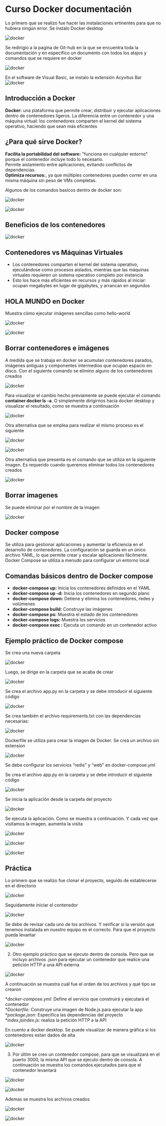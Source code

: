 # Curso Docker documentación

Lo primero que se realizo fue hacer las instalaciones ertinentes para que no hubiera ningún error. Se instalo Docker desktop

![docker](https://github.com/Netgineer0/Docker_curso/blob/main/1_docker.PNG)

Se redirigio a la pagina de Git-hub en la que se encuentra toda la documentación y en especifico un documento con todos los atajos y comandos que se requiere en docker

![docker](https://github.com/Netgineer0/Docker_curso/blob/main/2_docker.PNG)

En el software de Visual Basic, se instalo la extensión Acyvitus Bar
![docker](https://github.com/Netgineer0/Docker_curso/blob/main/3_docker.PNG)

## Introducción a Docker
 **Docker:** una plataforma que permite crear, distribuir y ejecutar aplicaciones dentro de contenedores ligeros.
 La diferencia entre un contenedor y una máquina virtual: los contenedores comparten el kernel del sistema operativo, haciendo que sean más eficientes

## ¿Para qué sirve Docker?
**Facilita la portabilidad del software:** "funciona en cualquier entorno" porque el contenedor incluye todo lo necesario.\
Permite aislamiento entre aplicaciones, evitando conflictos de dependencias.\
**Optimiza recursos:**, ya que múltiples contenedores pueden correr en una misma máquina sin peso de VMs completas.

Algunos de los comandos basicos dentro de docker son:

![docker](https://github.com/Netgineer0/Docker_curso/blob/main/4_docker.PNG)

![docker](https://github.com/Netgineer0/Docker_curso/blob/main/5_docker.PNG)

## Beneficios de los contenedores
![docker](https://github.com/Netgineer0/Docker_curso/blob/main/6_docker.PNG)

## Contenedores vs Máquinas Virtuales
- Los contenedores comparten el kernel del sistema operativo, ejecutándose como procesos aislados, mientras que las máquinas virtuales requieren un sistema operativo completo por instancia
- Esto los hace más eficientes en recursos y más rápidos al iniciar: ocupan megabytes en lugar de gigabytes, y arrancan en segundos 

## HOLA MUNDO en Docker
 Muestra cómo ejecutar imágenes sencillas como hello-world
 
![docker](https://github.com/Netgineer0/Docker_curso/blob/main/7_docker.PNG)

![docker](https://github.com/Netgineer0/Docker_curso/blob/main/8_docker.PNG)

## Borrar contenedores e imágenes
A medida que se trabaja en docker se acumulan contenedores parados, imágenes antiguas y componentes intermedios que ocupan espacio en disco. Con el siguiente comando se elimino alguno de
los contenedores creados

![docker](https://github.com/Netgineer0/Docker_curso/blob/main/9_docker.PNG)

Para visualizar el cambio hecho previamente se puede ejecutar el comando **container docker ls -a**. O simplemente dirigirnos hacía docker desktop y visualizar el resultado, como se muestra a continuación

![docker](https://github.com/Netgineer0/Docker_curso/blob/main/10_container.PNG)

Otra alternativa que se emplea para realizar el mismo proceso es el siguiente

![docker](https://github.com/Netgineer0/Docker_curso/blob/main/11_docker.PNG)

![docker](https://github.com/Netgineer0/Docker_curso/blob/main/12_container.PNG)

Otra alternativa que presenta es el comando que se utiliza en la siguiente imagen. Es requerido cuando queremos eliminar todos los contenedores creados

![docker](https://github.com/Netgineer0/Docker_curso/blob/main/13_docker.PNG)

## Borrar imagenes
Se puede eliminar por el nombre de la imagen

![docker](https://github.com/Netgineer0/Docker_curso/blob/main/12_docker.PNG)


## Docker compose
Se utiliza para gestionar aplicaciones y aumentar la eficiencia en el desarrollo de contenedores. La configuración se guarda en un único archivo YAML, lo que permite crear y escalar aplicaciones fácilmente. Docker Compose se utiliza a menudo para configurar un entorno local

## Comandas básicos dentro de Docker compose
- **docker-compose up:**	Inicia los contenedores definidos en el YAML
- **docker-compose up -d:**	Inicia los contenedores en segundo plano 
- **docker-compose down:**	Detiene y elimina los contenedores, redes y volúmenes
- **docker-compose build:**	Construye las imágenes 
- **docker-compose ps:**	Muestra el estado de los contenedores
- **docker-compose logs:**	Muestra los servicios
- **docker-compose exec <srv>:**	Ejecuta un comando en un contenedor activo

## Ejemplo práctico de Docker compose

Se crea una nueva carpeta 

![docker](https://github.com/Netgineer0/Docker_curso/blob/main/10_compose.PNG)

Luego, se dirige en la carpeta que se acaba de crear

![docker](https://github.com/Netgineer0/Docker_curso/blob/main/11_compose.PNG)

Se crea el archivo app.py en la carpeta y se debe introducir el siguiente código

![docker](https://github.com/Netgineer0/Docker_curso/blob/main/2_compose.PNG)

Se crea también el archivo requirements.txt con las dependencias necesarias:

![docker](https://github.com/Netgineer0/Docker_curso/blob/main/compose_texto.PNG)

Dockerfile se utiliza para crear la imagen de Docker. Se crea un archivo sin extension

![docker](https://github.com/Netgineer0/Docker_curso/blob/main/dockerfile.PNG)

Se debe configurar los servicios “redis” y “web” en docker-compose.yml

Se crea el archivo app.py en la carpeta y se debe introducir el siguiente código

![docker](https://github.com/Netgineer0/Docker_curso/blob/main/3_compose.PNG)

Se inicia la aplicación desde la carpeta del proyecto

![docker](https://github.com/Netgineer0/Docker_curso/blob/main/compose_correr.PNG)

Se ejecuta la aplicación. Como se muestra a continuación. Y cada vez que visitamos la imagen, aumenta la visita

![docker](https://github.com/Netgineer0/Docker_curso/blob/main/6_1.PNG)


![docker](https://github.com/Netgineer0/Docker_curso/blob/main/corriendo.PNG)

![docker](https://github.com/Netgineer0/Docker_curso/blob/main/er.PNG)

## Práctica
Lo primero que se realizo fue clonar el proyecto, seguido de establecerse en el directorio

![docker](https://github.com/Netgineer0/Docker_curso/blob/main/1_pc.PNG)

Seguidamente iniciar el contenedor

![docker](https://github.com/Netgineer0/Docker_curso/blob/main/2_pc.PNG)


Se debe de revisar cada uno de los archivos. Y verificar si la versión que tenemos instalada en nuestro equipo es el correcto. Para que el proyecto pueda levantar

![docker](https://github.com/Netgineer0/Docker_curso/blob/main/3_pc.PNG)

2. Otro ejemplo práctico que se ejecuto dentro de consola. Pero que se incluyo archivos .json para ejecutar un contenedor que realice una petición HTTP a una API externa

![docker](https://github.com/Netgineer0/Docker_curso/blob/main/3_pc2.PNG)

A continuación se muestra cuál fue el orden de los archivos y qué tipo se crearon

**docker-compose.yml:* Define el servicio que construirá y ejecutará el contenedor \
**Dockerfile:* Construye una imagen de Node.js para ejecutar la app \
**package.json:* Especifica las dependencias del proyecto \
**index.jsindex.js:*  realiza la petición HTTP a la API

En cuento a docker desktop. Se puede visualizar de manera gráfica si los contenedores estan dados de alta

![docker](https://github.com/Netgineer0/Docker_curso/blob/main/4_pc2_2.PNG)

3. Por últim se creo un contenedor compose, para que se visualizará en el puerto 3000, la misma API que se ejecuto dentro de consola. A continuación se muestra los comandos ejecutados para que el contenedor levantará
   
![docker](https://github.com/Netgineer0/Docker_curso/blob/main/contenedor.PNG)

![docker](https://github.com/Netgineer0/Docker_curso/blob/main/contenedor2.PNG)

Ademas se muestra los archivos creados

![docker](https://github.com/Netgineer0/Docker_curso/blob/main/contenedor3.PNG)

![docker](https://github.com/Netgineer0/Docker_curso/blob/main/contenedor4.PNG)


